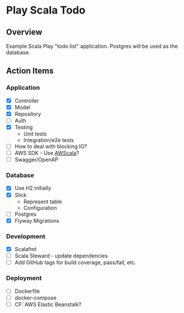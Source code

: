 # Play Scala Todo

## Overview

Example Scala Play "todo list" application. Postgres will be used as the database.

## Action Items

### Application

- [x] Controller
- [x] Model
- [x] Repository
- [ ] Auth
- [x] Testing
    - Unit tests
    - Integration/e2e tests
- [ ] How to deal with blocking IO?
- [ ] AWS SDK - Use [AWScala](https://github.com/seratch/AWScala)?
- [ ] Swagger/OpenAP

### Database

- [x] Use H2 initially
- [x] Slick
    - Represent table
    - Configuration
- [ ] Postgres
- [x] Flyway Migrations

### Development

- [x] Scalafmt
- [ ] Scala Steward - update dependencies
- [ ] Add GitHub tags for build coverage, pass/fail, etc.

### Deployment

- [ ] Dockerfile
- [ ] docker-compose
- [ ] CF: AWS Elastic Beanstalk?